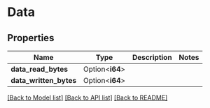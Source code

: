 # Data

## Properties

Name | Type | Description | Notes
------------ | ------------- | ------------- | -------------
**data_read_bytes** | Option<**i64**> |  | 
**data_written_bytes** | Option<**i64**> |  | 

[[Back to Model list]](../README.md#documentation-for-models) [[Back to API list]](../README.md#documentation-for-api-endpoints) [[Back to README]](../README.md)


